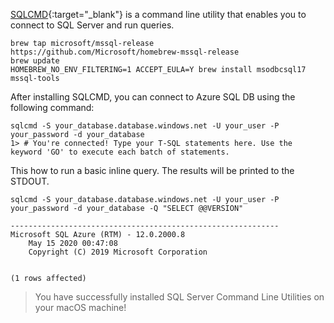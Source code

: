 [SQLCMD](https://docs.microsoft.com/sql/linux/sql-server-linux-setup-tools){:target="_blank"} is a command line utility that enables you to connect to SQL Server and run queries.

```terminal
brew tap microsoft/mssql-release https://github.com/Microsoft/homebrew-mssql-release
brew update
HOMEBREW_NO_ENV_FILTERING=1 ACCEPT_EULA=Y brew install msodbcsql17 mssql-tools
```

After installing SQLCMD, you can connect to Azure SQL DB using the following command:

```terminal
sqlcmd -S your_database.database.windows.net -U your_user -P your_password -d your_database
1> # You're connected! Type your T-SQL statements here. Use the keyword 'GO' to execute each batch of statements.
```

This how to run a basic inline query. The results will be printed to the STDOUT.

```terminal
sqlcmd -S your_database.database.windows.net -U your_user -P your_password -d your_database -Q "SELECT @@VERSION"
```

```results
------------------------------------------------------------
Microsoft SQL Azure (RTM) - 12.0.2000.8 
	May 15 2020 00:47:08 
	Copyright (C) 2019 Microsoft Corporation
                                                                                                                                                                                                  

(1 rows affected)
```

> You have successfully installed SQL Server Command Line Utilities on your macOS machine!
